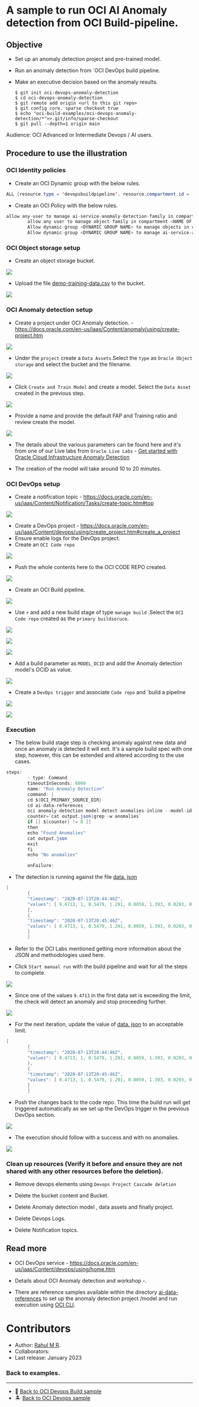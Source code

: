 # A sample to run OCI AI Anomaly detection from OCI Build-pipeline.


Objective
---
- Set up an anomaly detection project and pre-trained model.
- Run an anomaly detection from `OCI DevOps build pipeline.
- Make an executive decision based on the anomaly results.

   ```
   $ git init oci-devops-anomaly-detection
   $ cd oci-devops-anomaly-detection
   $ git remote add origin <url to this git repo>
   $ git config core. sparse checkout true
   $ echo "oci-build-examples/oci-devops-anomaly-detection/*">>.git/info/sparse-checkout
   $ git pull --depth=1 origin main

   ```

Audience: OCI Advanced or Intermediate Devops / AI users.

Procedure to use the illustration
-------

### OCI Identity policies

- Create an OCI Dynamic group with the below rules.

```java
ALL {resource.type = 'devopsbuildpipeline', resource.compartment.id = 'OCID OF YOUR COMPARTMENT'}
```

- Create an OCI Policy with the below rules.

```java
allow any-user to manage ai-service-anomaly-detection-family in compartment <NAME OF YOUR COMPARTMENT>
        allow any user to manage object-family in compartment <NAME OF YOUR COMPARTMENT>
        Allow dynamic-group <DYNAMIC GROUP NAME> to manage objects in compartment <NAME OF YOUR COMPARTMENT>
        Allow dynamic-group <DYNAMIC GROUP NAME> to manage ai-service-anomaly-detection-family in tenancy
```

### OCI Object storage setup

- Create an object storage bucket.

![](images/oci-object-bucket.png)

- Upload the file [demo-training-data.csv](./ai-data-references/demo-training-data.csv) to the bucket.

![](images/oci-bucket-content.png)


### OCI Anomaly detection setup

- Create a project under OCI Anomaly detection. - https://docs.oracle.com/en-us/iaas/Content/anomaly/using/create-project.htm

![](images/oci-anomaly-project.png)

- Under the `project` create a `Data Assets`.Select the `type` as `Oracle Object storage` and select the bucket and the filename.

![](images/oci-ai-datasset.png)

- Click `Create and Train Model` and create a model. Select the `Data Asset` created in the previous step.

![](images/oci-create-model.png)

- Provide a name and provide the default FAP and Training ratio and review create the model.

![](images/oci-train-model-create.png)

- The details about the various parameters can be found here and it's from one of our Live labs from `Oracle Live Labs` - [Get started with Oracle Cloud Infrastructure Anomaly Detection](https://apexapps.oracle.com/pls/apex/r/dbpm/livelabs/run-workshop?p210_wid=819&p210_wec=&session=107963899615339)

- The creation of the model will take around 10 to 20 minutes.

### OCI DevOps setup

- Create a notification topic - https://docs.oracle.com/en-us/iaas/Content/Notification/Tasks/create-topic.htm#top

![](images/oci-notification-topic.png)

- Create a DevOps project - https://docs.oracle.com/en-us/iaas/Content/devops/using/create_project.htm#create_a_project
- Ensure enable logs for the DevOps project.
- Create an `OCI Code repo`

![](images/oci-code-repo.png)

- Push the whole contents here to the OCI CODE REPO created.

![](images/oci-code-files.png)

- Create an OCI Build pipeline.

![](images/oci-buildpipeline.png)

- Use `+` and add a new build stage of type `manage build` .Select the `OCI Code repo` created as the `primary buildsoruce`.

![](images/oci-build-stage-1.png)

![](images/oci-build-stage-2.png)

![](images/oci-build-stage-3.png)

- Add a build parameter as `MODEL_OCID` and add the Anomaly detection model's OCID as value.

![](images/oci-build-params.png)

- Create a `DevOps trigger` and associate `Code repo` and `build a pipeline

![](images/oci-trigger-1.png)

![](images/oci-trigger-2.png)


### Execution

- The below build stage step is checking anomaly against new data and once an anomaly is detected it will exit. It's a sample build spec with one step, however, this can be extended and altered according to the use cases.

```java
steps:
        - type: Command
        timeoutInSeconds: 6000
        name: "Run Anomaly Detection"
        command: |
        cd ${OCI_PRIMARY_SOURCE_DIR}
        cd ai-data-references
        oci anomaly-detection model detect-anomalies-inline --model-id ${MODEL_OCID} --data file://data.json --signal-names file://signal-names.json >output.json
        counter=`cat output.json|grep -w anomalies`
        if [[ ${counter} != 0 ]]
        then
        echo "Found Anomalies"
        cat output.json
        exit
        fi
        echo "No anomalies"

        onFailure:
```

- The detection is running against the file [data. json](./ai-data-references/data.json)

```java
[
        {
        "timestamp": "2020-07-13T20:44:46Z",
        "values": [ 9.4713, 1, 0.5479, 1.291, 0.8059, 1.393, 0.0293, 0.1541, 0.2611,0.4098]
        },
        {
        "timestamp": "2020-07-13T20:45:46Z",
        "values": [ 0.4713, 1, 0.5479, 1.291, 0.8059, 1.393, 0.0293, 0.1541, 0.2611,0.4098]
        }
        ]
```

- Refer to the OCI Labs mentioned getting more information about the JSON and methodologies used here.

- Click `Start manual run` with the build pipeline and wait for all the steps to complete.

![](images/oci-build-manual-run.png)

- Since one of the values `9.4713` in the first data set is exceeding the limit, the check will detect an anomaly and stop proceeding further.

![](images/oci-buildrun-with-anomalies.png)


- For the next iteration, update the value of [data. json](./ai-data-references/data.json) to an acceptable limit.

```java
[
        {
        "timestamp": "2020-07-13T20:44:46Z",
        "values": [ 0.4713, 1, 0.5479, 1.291, 0.8059, 1.393, 0.0293, 0.1541, 0.2611,0.4098]
        },
        {
        "timestamp": "2020-07-13T20:45:46Z",
        "values": [ 0.4713, 1, 0.5479, 1.291, 0.8059, 1.393, 0.0293, 0.1541, 0.2611,0.4098]
        }
        ]
```
- Push the changes back to the code repo. This time the build run will get triggered automatically as we set up the DevOps trigger in the previous DevOps section.


![](images/oci-devops-trigger.png)

- The execution should follow with a success and with no anomalies.

![](images/oci-build-with-no-anomaly.png)


### Clean up resources (Verify it before and ensure they are  not shared with any other resources before the deletion).

- Remove devops elements using `Devops Project Cascade deletion`

- Delete the bucket content and Bucket.

- Delete Anomaly detection model , data assets and finally project.

- Delete Devops Logs.

- Delete Notification topics.

Read more
---

- OCI DevOps service - https://docs.oracle.com/en-us/iaas/Content/devops/using/home.htm
- Details about OCI Anomaly detection and workshop -.

- There are reference samples available within the directory [ai-data-references](ai-data-references) to set up the anomaly detection project /model and run execution using [OCI CLI](https://apexapps.oracle.com/pls/apex/r/dbpm/livelabs/run-workshop?p210_wid=819&p210_wec=&session=107963899615339).

Contributors
===========

- Author: [Rahul M R](https://github.com/RahulMR42).
- Collaborators:
- Last release: January 2023

### Back to examples.
----

- 🍿 [Back to OCI Devops Build sample](./../README.md)
- 🏝️ [Back to OCI Devops sample](./../../README.md)

